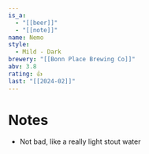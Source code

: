 ```yaml
---
is_a:
  - "[[beer]]"
  - "[[note]]"
name: Nemo
style:
  - Mild - Dark
brewery: "[[Bonn Place Brewing Co]]"
abv: 3.8
rating: 👍
last: "[[2024-02]]"
---
```

# Notes
- Not bad, like a really light stout water